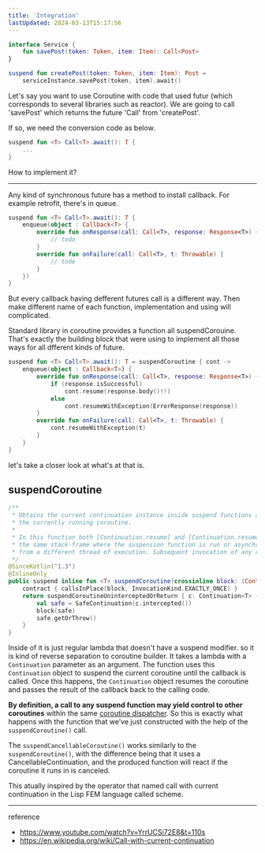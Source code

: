 ```yaml
---
title: 'Integration'
lastUpdated: 2024-03-13T15:17:56
---
```


```kotlin
interface Service {
    fun savePost(token: Token, item: Item): Call<Post>
}

suspend fun createPost(token: Token, item: Item): Post = 
    serviceInstance.savePost(token, item).await()
```

Let's say you want to use Coroutine with code that used futur (which corresponds to several libraries such as reactor). We are going to call 'savePost' which returns the future 'Call<Post>' from 'createPost'.

If so, we need the conversion code as below.

```kotlin
suspend fun <T> Call<T>.await(): T {
    ...
}
```

How to implement it?

---

Any kind of synchronous future has a method to install callback. For example retrofit, there's in queue. 

```kotlin
suspend fun <T> Call<T>.await(): T {
    enqueue(object : Callback<T> {
        override fun onResponse(call: Call<T>, response: Response<T>) {
            // todo
        }
        override fun onFailure(call: Call<T>, t: Throwable) {
            // tode
        }
    })
}
```

But every callback having defferent futures call is a different way. Then make different name of each function, implementation and using will complicated.

Standard library in coroutine provides a function all suspendCorouine. That's exactly the building block that were using to implement all those ways for all dfferent kinds of future.

```kotlin
suspend fun <T> Call<T>.await(): T = suspendCoroutine { cont ->
    enqueue(object : Callback<T>) {
        override fun onResponse(call: Call<T>, response: Response<T>) {
            if (response.isSuccessful)
                cont.resume(response.body()!!)
            else
                cont.resumeWithException(ErrorResponse(response))
        }
        override fun onFailure(call: Call<T>, t: Throwable) {
            cont.resumeWithException(t)
        }
    }
}
```

let's take a closer look at what's at that is.

## suspendCoroutine

```kotlin
/**
 * Obtains the current continuation instance inside suspend functions and suspends
 * the currently running coroutine.
 *
 * In this function both [Continuation.resume] and [Continuation.resumeWithException] can be used either synchronously in
 * the same stack-frame where the suspension function is run or asynchronously later in the same thread or
 * from a different thread of execution. Subsequent invocation of any resume function will produce an [IllegalStateException].
 */
@SinceKotlin("1.3")
@InlineOnly
public suspend inline fun <T> suspendCoroutine(crossinline block: (Continuation<T>) -> Unit): T {
    contract { callsInPlace(block, InvocationKind.EXACTLY_ONCE) }
    return suspendCoroutineUninterceptedOrReturn { c: Continuation<T> ->
        val safe = SafeContinuation(c.intercepted())
        block(safe)
        safe.getOrThrow()
    }
}
```

Inside of it is just regular lambda that doesn't have a suspend modifier. so it is kind of reverse separation to coroutine builder. It takes a lambda with a `Continuation` parameter as an argument. The function uses this `Continuation` object to suspend the current coroutine until the callback is called. Once this happens, the `Continuation` object resumes the coroutine and passes the result of the callback back to the calling code.

**By definition, a call to any suspend function may yield control to other coroutines** within the same [coroutine dispatcher](./Coroutine%E2%80%85Dispatcher.md). So this is exactly what happens with the function that we’ve just constructed with the help of the `suspendCoroutine()` call.

The `suspendCancellableCoroutine()` works similarly to the `suspendCoroutine()`, with the difference being that it uses a CancellableContinuation, and the produced function will react if the coroutine it runs in is canceled.

This atually inspired by the operator that named call with current continuation in the Lisp FEM language called scheme.

---
reference
- https://www.youtube.com/watch?v=YrrUCSi72E8&t=110s
- https://en.wikipedia.org/wiki/Call-with-current-continuation